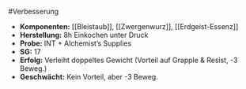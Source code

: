 #Verbesserung 
- **Komponenten:** [[Bleistaub]], [[Zwergenwurz]], [[Erdgeist-Essenz]]
- **Herstellung:** 8h Einkochen unter Druck
- **Probe:** INT + Alchemist’s Supplies
- **SG:** 17
- **Erfolg:** Verleiht doppeltes Gewicht (Vorteil auf Grapple & Resist, -3 Beweg.)
- **Geschwächt:** Kein Vorteil, aber -3 Beweg.
